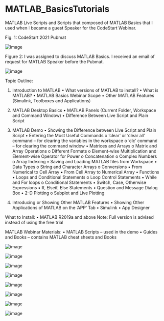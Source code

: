 # MATLAB_BasicsTutorials
MATLAB Live Scripts and Scripts that composed of MATLAB Basics that I used when I became a guest Speaker for the CodeStart Webinar.

Fig. 1: CodeStart 2021 Pubmat

![image](https://user-images.githubusercontent.com/82814920/171142874-0b485324-0e36-4f84-952e-c225608521ae.png)

Figure 2: I was assigned to discuss MATLAB Basics. I received an email of request for MATLAB Speaker before the Pubmat.

![image](https://user-images.githubusercontent.com/82814920/171143359-0d48bf80-e214-430b-ab70-e300b8ed789c.png)

Topic Outline:

1. Introduction to MATLAB
• What versions of MATLAB to install?
• What is MATLAB?
• MATLAB Basics Webinar Scope 
• Other MATLAB Features (Simulink, Toolboxes and Applications)

2. MATLAB Desktop Basics
• MATLAB Panels (Current Folder, Workspace and Command Window)
• Difference Between Live Script and Plain Script

3. MATLAB Demo
• Showing the Difference between Live Script and Plain Script
• Entering the Most Useful Commands
    o ‘clear’ or ‘clear all’ command – for clearing the variables in the workspace
    o ‘clc’ command – for clearing the command window
• Matrices and Arrays
    o Matrix and Array Operations 
    o Different Formats
    o Element-wise Multiplication and Element-wise Operator for Power
    o Concatenation 
    o Complex Numbers
    o Array Indexing
• Saving and Loading MATLAB files from Workspace
• Data Types
    o String and Character Arrays
    o Conversions
▪ From Numerical to Cell Array
▪ From Cell Array to Numerical Array
• Functions
• Loops and Conditional Statements
    o Loop Control Statements
▪ While and For loops
    o Conditional Statements
▪ Switch, Case, Otherwise Expressions
▪ If, Elseif, Else Statements
• Question and Message Dialog Box
• 2-D Plotting
    o Subplot and Live Plotting
    
4. Introducing or Showing Other MATLAB Features
• Showing Other Applications of MATLAB on the ‘APP’ Tab
• Simulink
• App Designer

What to Install:
• MATLAB R2019a and above
Note: Full version is advised instead of using the free trial

MATLAB Webinar Materials:
• MATLAB Scripts – used in the demo
• Guides and Books – contains MATLAB cheat sheets and Books


![image](https://user-images.githubusercontent.com/82814920/171144225-85be35ff-7c35-42e2-a3f0-e2af0017decd.png)

![image](https://user-images.githubusercontent.com/82814920/171144434-779e48fc-5933-43c6-93f4-9b29180cdc5d.png)

![image](https://user-images.githubusercontent.com/82814920/171144555-1e410c62-a59c-4c31-ad51-cbbe84bcdfb6.png)

![image](https://user-images.githubusercontent.com/82814920/171144644-2e3ec5cc-a3d5-456b-b65a-a95dd08023a0.png)

![image](https://user-images.githubusercontent.com/82814920/171144699-d9a85d4b-522e-460c-9027-179cd66f682d.png)

![image](https://user-images.githubusercontent.com/82814920/171144772-c2b94cc3-f40a-483c-b0d9-e801b71cefb0.png)

![image](https://user-images.githubusercontent.com/82814920/171144859-25b09053-5833-43c1-bce6-70ebfd5415b6.png)

![image](https://user-images.githubusercontent.com/82814920/171144938-2a3859ab-4d06-4590-a346-666e3d94a8ce.png)

